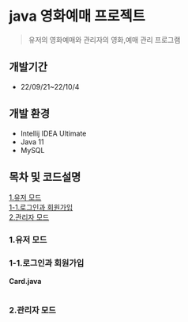 # java 영화예매 프로젝트
>유저의 영화예매와 관리자의 영화,예매 관리 프로그램

## 개발기간
* 22/09/21~22/10/4

## 개발 환경
* Intellij IDEA Ultimate 
* Java 11
* MySQL

## 목차 및 코드설명
[1.유저 모드](#1.유저-모드)<br>
[1-1.로그인과 회원가입](#1-1.로그인과-회원가입)<br>
[2.관리자 모드](#2.관리자-모드)<br>

### 1.유저 모드
### 1-1.로그인과 회원가입
**Card.java** <br/>
```

```
### 2.관리자 모드
